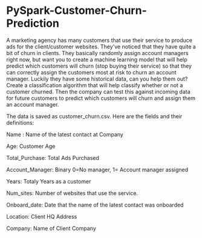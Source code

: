 # PySpark-Customer-Churn-Prediction
A marketing agency has many customers that use their service to produce ads for the client/customer websites. They've noticed that they have quite a bit of churn in clients. They basically randomly assign account managers right now, but want you to create a machine learning model that will help predict which customers will churn (stop buying their service) so that they can correctly assign the customers most at risk to churn an account manager. Luckily they have some historical data, can you help them out? Create a classification algorithm that will help classify whether or not a customer churned. Then the company can test this against incoming data for future customers to predict which customers will churn and assign them an account manager.

The data is saved as customer_churn.csv. Here are the fields and their definitions:
 
  Name : Name of the latest contact at Company
  
  Age: Customer Age
  
  Total_Purchase: Total Ads Purchased
  
  Account_Manager: Binary 0=No manager, 1= Account manager assigned
  
  Years: Totaly Years as a customer
  
  Num_sites: Number of websites that use the service.
  
  Onboard_date: Date that the name of the latest contact was onboarded
  
  Location: Client HQ Address
  
  Company: Name of Client Company
